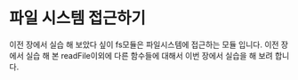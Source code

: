 # 파일 시스템 접근하기

이전 장에서 실습 해 보았다 싶이 fs모듈은 파일시스템에 접근하는 모듈 입니다. 이전 장에서 실습 해 본 readFile이외에 다른 함수들에 대해서 이번 장에서 실습을 해 보려 합니다.
